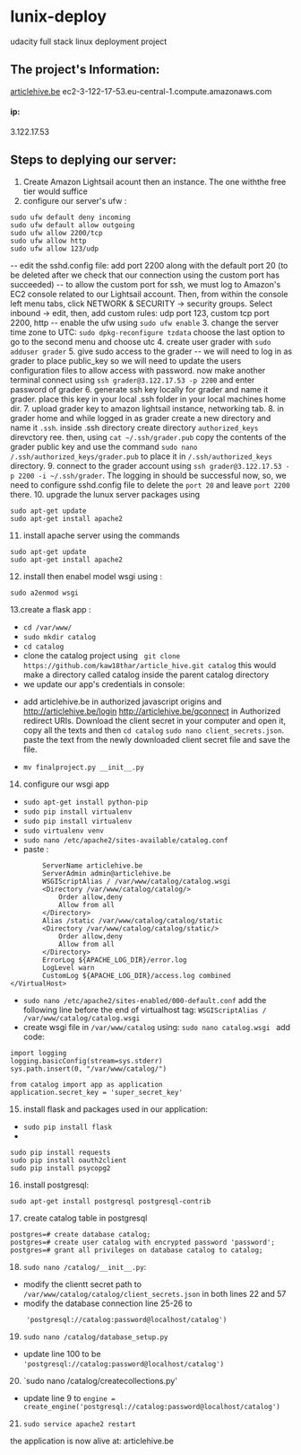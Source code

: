 # lunix-deploy
udacity full stack linux deployment project

## The project's Information:
[articlehive.be](articlehive.be)
ec2-3-122-17-53.eu-central-1.compute.amazonaws.com
#### ip:
3.122.17.53

## Steps to deplying our server:
1. Create Amazon Lightsail acount then an instance. The one withthe free tier would suffice
2. configure our server's ufw :
``` 
sudo ufw default deny incoming
sudo ufw default allow outgoing
sudo ufw allow 2200/tcp
sudo ufw allow http
sudo ufw allow 123/udp
```
-- edit the sshd.config file:
add port 2200 along with the default port 20 (to be deleted after we check that our connection using the custom port has succeeded)
-- to allow the custom port for ssh, we must log to Amazon's EC2 console related to our Lightsail account. Then, from within the console left menu tabs, click NETWORK & SECURITY -> security groups. Select inbound -> edit, then, add custom rules: udp port 123, custom tcp port
2200, http 
-- enable the ufw using `sudo ufw enable`
3. change the server time zone to UTC:
`sudo dpkg-reconfigure tzdata`
choose the last option to go to the second menu and choose utc
4. create user grader with `sudo adduser grader` 
5. give sudo access to the grader
-- we will need to log in as grader to place public_key so we will need to update the users configuration files to allow access with password. now make another terminal connect using `ssh grader@3.122.17.53 -p 2200`  and enter password of grader
6. generate ssh key locally for grader and name it grader. place this key in your local .ssh folder in your local machines home dir.
7. upload grader key to amazon lightsail instance, networking tab. 
8. in grader home and while logged in as grader create a new directory and name it `.ssh`. inside .ssh directory create directory `authorized_keys` direvctory ree. then, using `cat ~/.ssh/grader.pub` copy the contents of the grader public key and use the command `sudo nano /.ssh/authorized_keys/grader.pub` to place it in `/.ssh/authorized_keys` directory.
9. connect to the grader account using `ssh grader@3.122.17.53 -p 2200 -i ~/.ssh/grader`. The logging in should be successful now, so, we need to configure sshd.config file to delete the `port 20` and leave `port 2200` there.
10. upgrade the lunux server packages using 
``` 
sudo apt-get update
sudo apt-get install apache2
```
11. install apache server using the commands 
```
sudo apt-get update
sudo apt-get install apache2
```
12. install then enabel model wsgi using :
```sudo apt-get install libapache2-mod-wsgi python-dev
sudo a2enmod wsgi 
```
13.create a flask app :
- `cd /var/www/`
- `sudo mkdir catalog`
- `cd catalog`
-  clone the catalog project using ` git clone https://github.com/kaw18thar/article_hive.git catalog` this would make a directory called catalog inside the parent catalog directory 
-  we update our app's credentials in console:
* add articlehive.be in authorized javascript origins
 and 	http://articlehive.be/login	
http://articlehive.be/gconnect in Authorized redirect URIs. Download the client secret in your computer and open it, copy all the texts and then `cd catalog` `sudo nano client_secrets.json`. paste the text from the newly downloaded client secret file and save the file.
- `mv finalproject.py __init__.py`
14. configure our wsgi app
- `sudo apt-get install python-pip `
- `sudo pip install virtualenv `
- `sudo pip install virtualenv `
- `sudo virtualenv venv`
- `sudo nano /etc/apache2/sites-available/catalog.conf`
- paste : 
```<VirtualHost *:80>
		ServerName articlehive.be
		ServerAdmin admin@articlehive.be
		WSGIScriptAlias / /var/www/catalog/catalog.wsgi
		<Directory /var/www/catalog/catalog/>
			Order allow,deny
			Allow from all
		</Directory>
		Alias /static /var/www/catalog/catalog/static
		<Directory /var/www/catalog/catalog/static/>
			Order allow,deny
			Allow from all
		</Directory>
		ErrorLog ${APACHE_LOG_DIR}/error.log
		LogLevel warn
		CustomLog ${APACHE_LOG_DIR}/access.log combined
</VirtualHost>
```
- `sudo nano /etc/apache2/sites-enabled/000-default.conf`
 add the following line before the end of virtualhost tag:
`WSGIScriptAlias / /var/www/catalog/catalog.wsgi`
- create wsgi file in  `/var/www/catalog` using:
`sudo nano catalog.wsgi `
add code:
```import sys
import logging
logging.basicConfig(stream=sys.stderr)
sys.path.insert(0, "/var/www/catalog/")

from catalog import app as application
application.secret_key = 'super_secret_key'
```
15. install flask and packages used in our application: 

- `sudo pip install flask`
- 
``` sudo pip install sqlalechemy 
sudo pip install requests
sudo pip install oauth2client
sudo pip install psycopg2
```
16. install postgresql:
```sudo apt-get install libpq-dev python-dev
sudo apt-get install postgresql postgresql-contrib
```
17. create catalog table in postgresql
```sudo -u postgres psql
postgres=# create database catalog;
postgres=# create user catalog with encrypted password 'password';
postgres=# grant all privileges on database catalog to catalog;
```
18. `sudo nano /catalog/__init__.py`:
- modify the clientt secret path to `/var/www/catalog/catalog/client_secrets.json` in both lines 22 and 57
-  modify the database connection line 25-26 to 
```engine = create_engine(
    'postgresql://catalog:password@localhost/catalog')
```
19. `sudo nano /catalog/database_setup.py` 
- update line 100 to be `'postgresql://catalog:password@localhost/catalog')`
20. `sudo nano /catalog/createcollections.py'
- update line 9 to
`engine = create_engine('postgresql://catalog:password@localhost/catalog')`
21. `sudo service apache2 restart` 

the application is now alive at: articlehive.be
